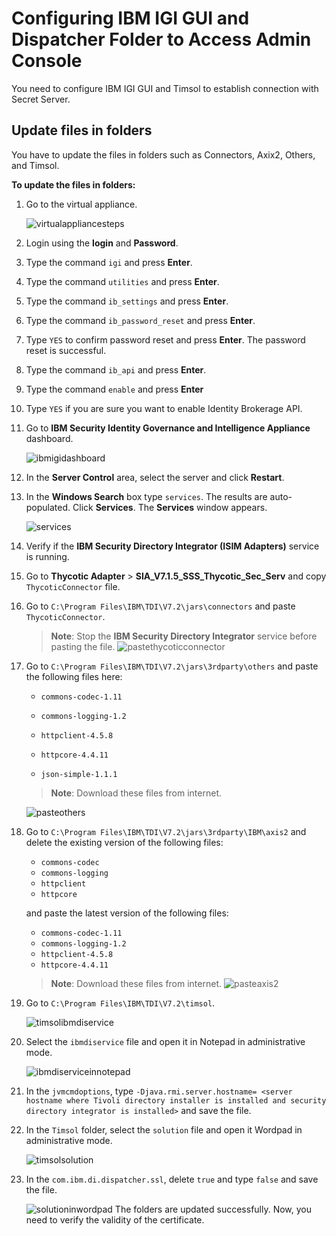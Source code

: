 [title]: # (Configuring IBM IGI GUI and Dispatcher Folder)
[tags]: # (introduction)
[priority]: # (101)
# Configuring IBM IGI GUI and Dispatcher Folder to Access Admin Console

You need to configure IBM IGI GUI and Timsol to establish connection with Secret Server.

## Update files in folders

You have to update the files in folders such as Connectors, Axix2, Others, and Timsol.

__To update the files in folders:__

1. Go to the virtual appliance.

   ![virtualappliancesteps](images/virtualappliancesteps.png)
1. Login using the __login__ and __Password__.
1. Type the command `igi` and press __Enter__.
1. Type the command `utilities` and press __Enter__.
1. Type the command `ib_settings` and press __Enter__.
1. Type the command `ib_password_reset` and press __Enter__.
1. Type `YES` to confirm password reset and press __Enter__. The password reset is successful.
1. Type the command `ib_api` and press __Enter__.
1. Type the command `enable` and press __Enter__
1. Type `YES` if you are sure you want to enable Identity Brokerage API.
1. Go to __IBM Security Identity Governance and Intelligence Appliance__ dashboard.

   ![ibmigidashboard](images/ibmigidashboard.png)
1. In the __Server Control__ area, select the server and click __Restart__.
1. In the __Windows Search__ box type `services`. The results are auto-populated. Click __Services__. The __Services__ window appears.

   ![services](images/services.png)
1. Verify if the __IBM Security Directory Integrator (ISIM Adapters)__ service is running.
1. Go to __Thycotic Adapter__ > __SIA_V7.1.5_SSS_Thycotic_Sec_Serv__ and copy `ThycoticConnector` file.
1. Go to `C:\Program Files\IBM\TDI\V7.2\jars\connectors` and paste `ThycoticConnector`.

   > __Note__: Stop the __IBM Security Directory Integrator__ service before pasting the file.
   ![pastethycoticconnector](images/pastethycoticconnector.png)
1. Go to `C:\Program Files\IBM\TDI\V7.2\jars\3rdparty\others` and paste the following files here:
     * `commons-codec-1.11`

     * `commons-logging-1.2`

     * `httpclient-4.5.8`

     * `httpcore-4.4.11`

     * `json-simple-1.1.1`

   > __Note__: Download these files from internet.

   ![pasteothers](images/pasteothers.png)
1. Go to `C:\Program Files\IBM\TDI\V7.2\jars\3rdparty\IBM\axis2` and delete the existing version of the following files: 
   * `commons-codec`
   * `commons-logging`
   * `httpclient`
   * `httpcore`

   and  paste the latest version of the following files:

   * `commons-codec-1.11`
   * `commons-logging-1.2`
   * `httpclient-4.5.8`
   * `httpcore-4.4.11`

   > __Note__: Download these files from internet.
   ![pasteaxis2](images/pasteaxis2.png)
1. Go to `C:\Program Files\IBM\TDI\V7.2\timsol`.

   ![timsolibmdiservice](images/timsolibmdiservice.png)
1. Select the `ibmdiservice` file and open it in Notepad in administrative mode.

   ![ibmdiserviceinnotepad](images/ibmdiserviceinnotepad.png)
1. In the `jvmcmdoptions`, type `-Djava.rmi.server.hostname= <server hostname where Tivoli directory installer is installed and security directory integrator is installed>` and save the file.
1. In the `Timsol` folder, select the `solution` file and open it Wordpad in administrative mode.

   ![timsolsolution](images/timsolsolution.png)
1. In the `com.ibm.di.dispatcher.ssl`, delete `true` and type `false` and save the file.

   ![solutioninwordpad](images/solutioninwordpad.png)
The folders are updated successfully. Now, you need to verify the validity of the certificate.

